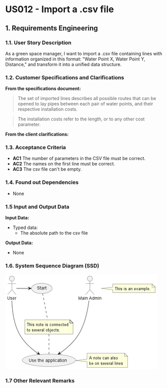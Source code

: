 # US012 - Import a .csv file

## 1. Requirements Engineering

### 1.1. User Story Description

As a green space manager, I want to import a .csv file containing lines with information 
organized in this format: "Water Point X, Water Point Y, Distance," and transform it into 
a unified data structure.

### 1.2. Customer Specifications and Clarifications

**From the specifications document:**
>The set of imported lines describes all possible routes that can be opened to lay pipes 
between each pair of water points, and their respective installation costs.
> 

>The installation costs refer to the length, or to any other cost parameter.
>

**From the client clarifications:**


### 1.3. Acceptance Criteria

* **AC1** The number of parameters in the CSV file must be correct.
* **AC2** The names on the first line must be correct.
* **AC3** The csv file can't be empty.
### 1.4. Found out Dependencies
* None
### 1.5 Input and Output Data

**Input Data:**

* Typed data:
    * The absolute path to the csv file

**Output Data:**
* None

### 1.6. System Sequence Diagram (SSD)

![System Sequence Diagram - Alternative One](svg/US013_SSD.png)

### 1.7 Other Relevant Remarks
